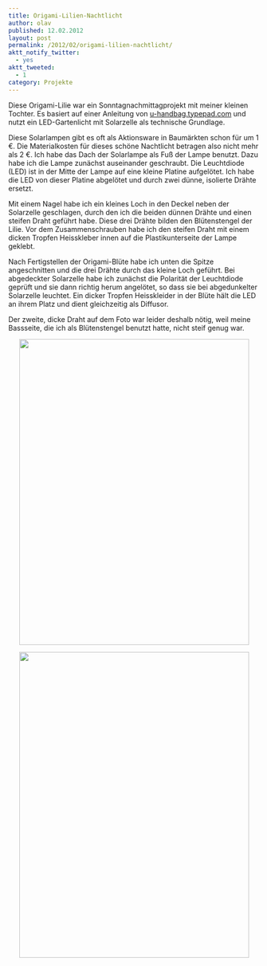```yaml
---
title: Origami-Lilien-Nachtlicht
author: olav
published: 12.02.2012
layout: post
permalink: /2012/02/origami-lilien-nachtlicht/
aktt_notify_twitter:
  - yes
aktt_tweeted:
  - 1
category: Projekte
---
```

Diese Origami-Lilie war ein Sonntagnachmittagprojekt mit meiner kleinen Tochter. Es basiert auf einer Anleitung von <a href="http://u-handbag.typepad.com/uhandblog/2008/05/simple-origami.html" rel="nofollow">u-handbag.typepad.com</a> und nutzt ein LED-Gartenlicht mit Solarzelle als technische Grundlage.

Diese Solarlampen gibt es oft als Aktionsware in Baumärkten schon für um 1 €. Die Materialkosten für dieses schöne Nachtlicht betragen also nicht mehr als 2 €. Ich habe das Dach der Solarlampe als Fuß der Lampe benutzt. Dazu habe ich die Lampe zunächst auseinander geschraubt. Die Leuchtdiode (LED) ist in der Mitte der Lampe auf eine kleine Platine aufgelötet. Ich habe die LED von dieser Platine abgelötet und durch zwei dünne, isolierte Drähte ersetzt.

Mit einem Nagel habe ich ein kleines Loch in den Deckel neben der Solarzelle geschlagen, durch den ich die beiden dünnen Drähte und einen steifen Draht geführt habe. Diese drei Drähte bilden den Blütenstengel der Lilie. Vor dem Zusammenschrauben habe ich den steifen Draht mit einem dicken Tropfen Heisskleber innen auf die Plastikunterseite der Lampe geklebt.

Nach Fertigstellen der Origami-Blüte habe ich unten die Spitze angeschnitten und die drei Drähte durch das kleine Loch geführt. Bei abgedeckter Solarzelle habe ich zunächst die Polarität der Leuchtdiode geprüft und sie dann richtig herum angelötet, so dass sie bei abgedunkelter Solarzelle leuchtet. Ein dicker Tropfen Heisskleider in der Blüte hält die LED an ihrem Platz und dient gleichzeitig als Diffusor.

Der zweite, dicke Draht auf dem Foto war leider deshalb nötig, weil meine Bassseite, die ich als Blütenstengel benutzt hatte, nicht steif genug war.

<p style="text-align: center;">
  <img class="aligncenter" title="Origami-Lilie auf einem Solarlicht-Sockel als Nachtlicht" src="http://farm8.staticflickr.com/7049/6864316631_91084c4447_b.jpg" alt="" width="461" height="614" />
</p>

<p style="text-align: center;">
  <img class="aligncenter" title="Blüte der Origamie-Lilie" src="http://farm8.staticflickr.com/7181/6864319703_3020eb916c_b.jpg" alt="" width="461" height="614" />
</p>
